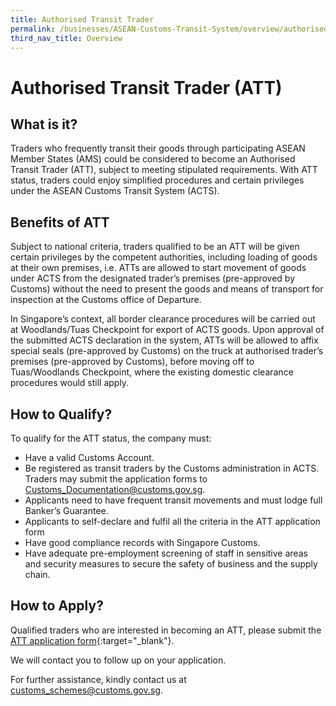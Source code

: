 ```yaml
---
title: Authorised Transit Trader
permalink: /businesses/ASEAN-Customs-Transit-System/overview/authorised-transit-trader
third_nav_title: Overview
---
```


# Authorised Transit Trader (ATT)

## What is it?

Traders who frequently transit their goods through participating ASEAN Member States (AMS)
could be considered to become an Authorised Transit Trader (ATT), subject to meeting stipulated
requirements. With ATT status, traders could enjoy simplified procedures and certain privileges
under the ASEAN Customs Transit System (ACTS).

## Benefits of ATT

Subject to national criteria, traders qualified to be an ATT will be given certain privileges by the
competent authorities, including loading of goods at their own premises, i.e. ATTs are allowed to
start movement of goods under ACTS from the designated trader’s premises (pre-approved by
Customs) without the need to present the goods and means of transport for inspection at the
Customs office of Departure.

In Singapore’s context, all border clearance procedures will be carried out at Woodlands/Tuas
Checkpoint for export of ACTS goods. Upon approval of the submitted ACTS declaration in the
system, ATTs will be allowed to affix special seals (pre-approved by Customs) on the truck at
authorised trader’s premises (pre-approved by Customs), before moving off to Tuas/Woodlands
Checkpoint, where the existing domestic clearance procedures would still apply.

## How to Qualify?

To qualify for the ATT status, the company must:

- Have a valid Customs Account.
- Be registered as transit traders by the Customs administration in ACTS. Traders may submit the application forms to [Customs_Documentation@customs.gov.sg](mailto:Customs_Documentation@customs.gov.sg).
- Applicants need to have frequent transit movements and must lodge full Banker’s Guarantee.
- Applicants to self-declare and fulfil all the criteria in the ATT application form
- Have good compliance records with Singapore Customs.
- Have adequate pre-employment screening of staff in sensitive areas and security measures to secure the safety of business and the supply chain.

## How to Apply?

Qualified traders who are interested in becoming an ATT, please submit the [ATT application form](https://form.gov.sg/5f83db6857b6f30011dadd06){:target="_blank"}.

We will contact you to follow up on your application.

For further assistance, kindly contact us at [customs_schemes@customs.gov.sg](mailto:customs_schemes@customs.gov.sg).
